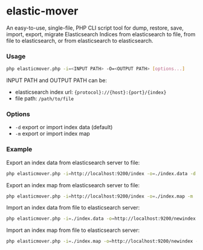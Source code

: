 elastic-mover
=============

An easy-to-use, single-file, PHP CLI script tool for dump, restore, save, import, export, migrate Elasticsearch Indices from elasticsearch to file, from file to elasticsearch, or from elasticsearch to elasticsearch.

### Usage

```sh
php elasticmover.php -i=<INPUT PATH> -O=<OUTPUT PATH> [options...]
```
INPUT PATH and OUTPUT PATH can be:
- elasticsearch index url: `{protocol}://{host}:{port}/{index}`
- file path: `/path/to/file`

### Options
- `-d` export or import index data (default)
- `-m` export or import index map

### Example
Export an index data from elasticsearch server to file:
```sh
php elasticmover.php -i=http://localhost:9200/index -o=./index.data -d
```
Export an index map from elasticsearch server to file:
```sh
php elasticmover.php -i=http://localhost:9200/index -o=./index.map -m
```
Import an index data from file to elasticsearch server:
```sh
php elasticmover.php -i=./index.data -o=http://localhost:9200/newindex -d
```
Import an index map from file to elasticsearch server:
```sh
php elasticmover.php -i=./index.map -o=http://localhost:9200/newindex -m
```
